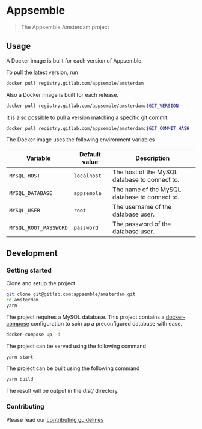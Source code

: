 # Appsemble

> The Appsemble Amsterdam project

## Usage

A Docker image is built for each version of Appsemble.

To pull the latest version, run

```sh
docker pull registry.gitlab.com/appsemble/amsterdam
```

Also a Docker image is built for each release.

```sh
docker pull registry.gitlab.com/appsemble/amsterdam:$GIT_VERSION
```

It is also possible to pull a version matching a specific git commit.

```sh
docker pull registry.gitlab.com/appsemble/amsterdam:$GIT_COMMIT_HASH
```

The Docker image uses the following environment variables

| Variable              | Default value | Description
| --------------------- | ------------- | -----------
| `MYSQL_HOST`          | `localhost`   | The host of the MySQL database to connect to.
| `MYSQL_DATABASE`      | `appsemble`   | The name of the MySQL database to connect to.
| `MYSQL_USER`          | `root`        | The username of the database user.
| `MYSQL_ROOT_PASSWORD` | `password`    | The password of the database user.

## Development

### Getting started

Clone and setup the project

```sh
git clone git@gitlab.com:appsemble/amsterdam.git
cd amsterdam
yarn
```

The project requires a MySQL database. This project contains a [docker-compose][] configuration to spin up a preconfigured database with ease.

```sh
docker-compose up -d
```

The project can be served using the following command

```sh
yarn start
```

The project can be built using the following command

```sh
yarn build
```

The result will be output in the *dist/* directory.

### Contributing

Please read our [contributing guidelines](./CONTRIBUTING.md)

[docker-compose]: https://docs.docker.com/compose
